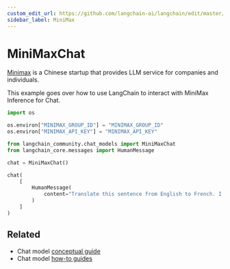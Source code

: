 ```yaml
---
custom_edit_url: https://github.com/langchain-ai/langchain/edit/master/docs/docs/integrations/chat/minimax.ipynb
sidebar_label: MiniMax
---
```

# MiniMaxChat

[Minimax](https://api.minimax.chat) is a Chinese startup that provides LLM service for companies and individuals.

This example goes over how to use LangChain to interact with MiniMax Inference for Chat.


```python
import os

os.environ["MINIMAX_GROUP_ID"] = "MINIMAX_GROUP_ID"
os.environ["MINIMAX_API_KEY"] = "MINIMAX_API_KEY"
```


```python
from langchain_community.chat_models import MiniMaxChat
from langchain_core.messages import HumanMessage
```


```python
chat = MiniMaxChat()
```


```python
chat(
    [
        HumanMessage(
            content="Translate this sentence from English to French. I love programming."
        )
    ]
)
```


## Related

- Chat model [conceptual guide](/docs/concepts/#chat-models)
- Chat model [how-to guides](/docs/how_to/#chat-models)
